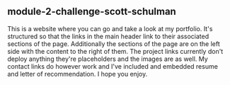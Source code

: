 ## module-2-challenge-scott-schulman
This is a website where you can go and take a look at my portfolio. It's structured so that the links in the main header link to their associated sections of the page. Additionally the sections of the page are on the left side with the content to the right of them. The project links currently don't deploy anything they're placeholders and the images are as well. My contact links do however work and I've included and embedded resume and letter of recommendation. I hope you enjoy.

